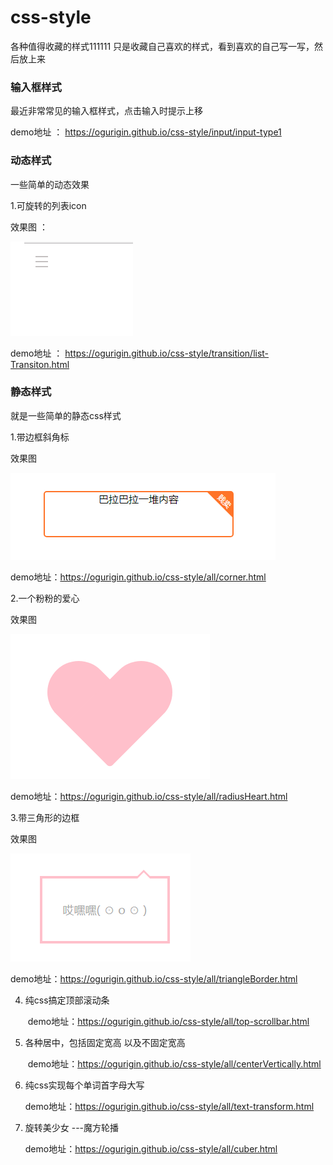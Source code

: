 # css-style
各种值得收藏的样式111111
只是收藏自己喜欢的样式，看到喜欢的自己写一写，然后放上来

### 输入框样式

最近非常常见的输入框样式，点击输入时提示上移

demo地址 ： https://ogurigin.github.io/css-style/input/input-type1

### 动态样式

一些简单的动态效果

1.可旋转的列表icon

效果图 ： 

![](./img/demo1.gif)

demo地址 ： https://ogurigin.github.io/css-style/transition/list-Transiton.html



### 静态样式

就是一些简单的静态css样式

1.带边框斜角标

效果图

![效果图](./img/corner.png)

demo地址：https://ogurigin.github.io/css-style/all/corner.html

2.一个粉粉的爱心

效果图

![效果图](./img/heart.png)



demo地址：https://ogurigin.github.io/css-style/all/radiusHeart.html

3.带三角形的边框

效果图

![效果图](./img/triangleBorder.png) 

demo地址：https://ogurigin.github.io/css-style/all/triangleBorder.html



4. 纯css搞定顶部滚动条

   ​	demo地址：https://ogurigin.github.io/css-style/all/top-scrollbar.html  

   

5. 各种居中，包括固定宽高  以及不固定宽高

   ​	demo地址：https://ogurigin.github.io/css-style/all/centerVertically.html


6. 纯css实现每个单词首字母大写

   demo地址：https://ogurigin.github.io/css-style/all/text-transform.html

   

7. 旋转美少女 ---魔方轮播

   demo地址：https://ogurigin.github.io/css-style/all/cuber.html

   ​	

   

   ​	

   

   

   

   